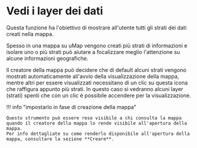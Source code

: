 # Vedi i layer dei dati

Questa funzione ha l'obiettivo di mostrare all'utente tutti gli strati dei dati creati nella mappa.

Spesso in una mappa su uMap vengono creati più strati di informazioni e isolare uno o più strati può aiutare a focalizzare meglio l'attenzione su alcune informazioni geografiche.

Il creatore della mappa può decidere che di default alcuni strati vengono mostrati automaticamente all'avvio della visualizzazione della mappa, mentre altri per essere visualizzati necessitano di un clic su questa icona che raffigura appunto più strati. In questo caso si vedranno alcuni layer (strati) spenti che con un clic è possibile accendere per la visualizzazione.



!!! info "impostarlo in fase di creazione della mappa"

    Questo strumento può essere reso visibile a chi consulta la mappa quando il creatore della mappa lo rende visibile all'apertura della mappa.
    Per info dettagliate su come renderlo disponibile all'apertura della mappa, consultare la sezione **Creare**.
